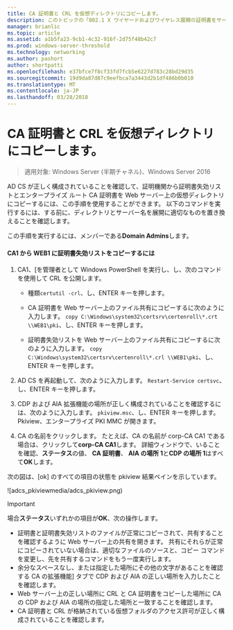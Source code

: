 ```yaml
---
title: CA 証明書と CRL を仮想ディレクトリにコピーします。
description: このトピックの「802.1 X ワイヤードおよびワイヤレス展開の証明書をサーバーのデプロイ ガイドの一部である
manager: brianlic
ms.topic: article
ms.assetid: a1b5fa23-9cb1-4c32-916f-2d75f48b42c7
ms.prod: windows-server-threshold
ms.technology: networking
ms.author: pashort
author: shortpatti
ms.openlocfilehash: e37bfce7f8cf33fd7fcb5e6227d783c28bd29d35
ms.sourcegitcommit: 19d9da87d87c9eefbca7a3443d2b1df486b0b010
ms.translationtype: MT
ms.contentlocale: ja-JP
ms.lasthandoff: 03/28/2018
---
```

# <a name="copy-the-ca-certificate-and-crl-to-the-virtual-directory"></a>CA 証明書と CRL を仮想ディレクトリにコピーします。

>適用対象: Windows Server (半期チャネル)、Windows Server 2016

AD CS が正しく構成されていることを確認して、証明機関から証明書失効リストとエンタープライズ ルート CA 証明書を Web サーバー上の仮想ディレクトリにコピーするには、この手順を使用することができます。 以下のコマンドを実行するには、する前に、ディレクトリとサーバー名を展開に適切なものを置き換えることを確認します。  
  
この手順を実行するには、メンバーである**Domain Admins**します。  
  
#### <a name="to-copy-the-certificate-revocation-list-from-ca1-to-web1"></a>CA1 から WEB1 に証明書失効リストをコピーするには  
  
1.  CA1、[を管理者として Windows PowerShell を実行し、し、次のコマンドを使用して CRL を公開します。  
  
    - 種類`certutil -crl`、し、ENTER キーを押します。  
  
    - CA 証明書を Web サーバー上のファイル共有にコピーするに次のように入力します。 `copy C:\Windows\system32\certsrv\certenroll\*.crt \\WEB1\pki`、し、ENTER キーを押します。  
    - 証明書失効リストを Web サーバー上のファイル共有にコピーするに次のように入力します。 `copy C:\Windows\system32\certsrv\certenroll\*.crl \\WEB1\pki`、し、ENTER キーを押します。  
  
2. AD CS を再起動して、次のように入力します。 `Restart-Service certsvc`、し、ENTER キーを押します。  
  
2.  CDP および AIA 拡張機能の場所が正しく構成されていることを確認するには、次のように入力します。 `pkiview.msc`、し、ENTER キーを押します。 Pkiview、エンタープライズ PKI MMC が開きます。  
  
3.  CA の名前をクリックします。 たとえば、CA の名前が corp-CA CA1 である場合は、クリックして**corp-CA CA1**します。 詳細ウィンドウで、いることを確認、**ステータス**の値、 **CA 証明書**、 **AIA の場所 1**と**CDP の場所 1**はすべて**OK**します。  
  
次の図は、[ok] のすべての項目の状態を pkiview 結果ペインを示しています。  
  
![adcs_pkiviewmedia/adcs_pkiview.png)  
  
> [!IMPORTANT]  
> 場合**ステータス**いずれかの項目が**OK**、次の操作します。  
> -   証明書と証明書失効リストのファイルが正常にコピーされて、共有することを確認するように Web サーバー上の共有を開きます。 共有にそれらが正常にコピーされていない場合は、適切なファイルのソースと、コピー コマンドを変更し、先を共有するコマンドをもう一度実行します。  
> -   余分なスペースなし、または指定した場所にその他の文字があることを確認する CA の拡張機能] タブで CDP および AIA の正しい場所を入力したことを確認します。  
> -   Web サーバー上の正しい場所に CRL と CA 証明書をコピーした場所に CA の CDP および AIA の場所の指定した場所と一致することを確認します。  
> -   CA 証明書と CRL が格納されている仮想フォルダのアクセス許可が正しく構成されていることを確認します。  
  


